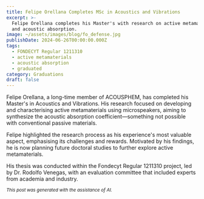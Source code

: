 ```yaml
---
title: Felipe Orellana Completes MSc in Acoustics and Vibrations
excerpt: >-
  Felipe Orellana completes his Master's with research on active metamaterials
  and acoustic absorption.
image: ~/assets/images/blog/fo_defense.jpg
publishDate: 2024-06-26T00:00:00.000Z
tags:
  - FONDECYT Regular 1211310
  - active metamaterials
  - acoustic absorption
  - graduated
category: Graduations
draft: false
---
```


Felipe Orellana, a long-time member of ACOUSPHEM, has completed his Master's in Acoustics and Vibrations. His research focused on developing and characterising active metamaterials using microspeakers, aiming to synthesize the acoustic absorption coefficient—something not possible with conventional passive materials.

Felipe highlighted the research process as his experience's most valuable aspect, emphasising its challenges and rewards. Motivated by his findings, he is now planning future doctoral studies to further explore active metamaterials.

His thesis was conducted within the Fondecyt Regular 1211310 project, led by Dr. Rodolfo Venegas, with an evaluation committee that included experts from academia and industry.

<p><small><i>This post was generated with the assistance of AI.</i></small></p>
